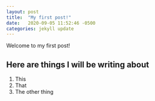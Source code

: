 ```yaml
---
layout: post
title:  "My first post!"
date:   2020-09-05 11:52:46 -0500
categories: jekyll update
---
```


Welcome to my first post!

## Here are things I will be writing about
1. This
2. That
3. The other thing

